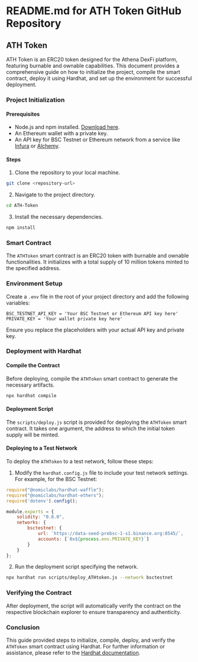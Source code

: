 # README.md for ATH Token GitHub Repository

## ATH Token

ATH Token is an ERC20 token designed for the Athena DexFi platform, featuring burnable and ownable capabilities. This document provides a comprehensive guide on how to initialize the project, compile the smart contract, deploy it using Hardhat, and set up the environment for successful deployment.

### Project Initialization

#### Prerequisites

- Node.js and npm installed. [Download here](https://nodejs.org/en/download/).
- An Ethereum wallet with a private key.
- An API key for BSC Testnet or Ethereum network from a service like [Infura](https://infura.io/) or [Alchemy](https://www.alchemy.com/).

#### Steps

1. Clone the repository to your local machine.

```bash
git clone <repository-url>
```

2. Navigate to the project directory.

```bash
cd ATH-Token
```

3. Install the necessary dependencies.

```bash
npm install
```

### Smart Contract

The `ATHToken` smart contract is an ERC20 token with burnable and ownable functionalities. It initializes with a total supply of 10 million tokens minted to the specified address.

### Environment Setup

Create a `.env` file in the root of your project directory and add the following variables:

```plaintext
BSC_TESTNET_API_KEY = 'Your BSC Testnet or Ethereum API key here'
PRIVATE_KEY = 'Your wallet private key here'
```

Ensure you replace the placeholders with your actual API key and private key.

### Deployment with Hardhat

#### Compile the Contract

Before deploying, compile the `ATHToken` smart contract to generate the necessary artifacts.

```bash
npx hardhat compile
```

#### Deployment Script

The `scripts/deploy.js` script is provided for deploying the `ATHToken` smart contract. It takes one argument, the address to which the initial token supply will be minted.

#### Deploying to a Test Network

To deploy the `ATHToken` to a test network, follow these steps:

1. Modify the `hardhat.config.js` file to include your test network settings. For example, for the BSC Testnet:

```javascript
require("@nomiclabs/hardhat-waffle");
require("@nomiclabs/hardhat-ethers");
require('dotenv').config();

module.exports = {
    solidity: "0.8.0",
    networks: {
        bsctestnet: {
            url: `https://data-seed-prebsc-1-s1.binance.org:8545/`,
            accounts: [`0x${process.env.PRIVATE_KEY}`]
        }
    }
};
```

2. Run the deployment script specifying the network.

```bash
npx hardhat run scripts/deploy_ATHtoken.js --network bsctestnet
```

### Verifying the Contract

After deployment, the script will automatically verify the contract on the respective blockchain explorer to ensure transparency and authenticity. 

### Conclusion

This guide provided steps to initialize, compile, deploy, and verify the `ATHToken` smart contract using Hardhat. For further information or assistance, please refer to the [Hardhat documentation](https://hardhat.org/getting-started/).